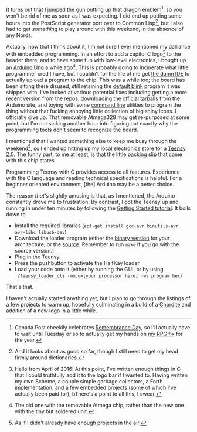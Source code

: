 It turns out that I jumped the gun putting up that dragon emblem[^dragon-emblem], so you won't be rid of me as soon as I was expecting. I did end up putting some hours into the PostScript generator port over to Common Lisp[^looks-about], but I also had to get *something* to play around with this weekend, in the absence of any Nords.

[^dragon-emblem]: Canada Post cheekily celebrates [Remembrance Day](http://en.wikipedia.org/wiki/Remembrance_Day), so I'll actually have to wait until Tuesday or so to actually get my hands on [my RPG fix](http://en.wikipedia.org/wiki/The_Elder_Scrolls_V:_Skyrim) for the year.
[^looks-about]: And it looks about as good so far, though I still need to get my head firmly around dictionaries.

Actually, now that I think about it, I'm not sure I ever mentioned my dalliance with embedded programming. In an effort to add a capitol C logo[^from-the-future] to the header there, and to have some fun with low-level electronics, I bought up an [Arduino Uno](http://www.arduino.cc/en/Main/arduinoBoardUno) a while ago[^the-old-one]. This is probably going to incinerate what little programmer cred I have, but I couldn't for the life of me get [the damn IDE](http://www.arduino.cc/en/Main/arduinoBoardUno) to actually upload a program to the chip. This was a while too; the board has been sitting there disused, still retaining the [default blink](http://www.arduino.cc/en/Tutorial/Blink) program it was shipped with. I've looked at various potential fixes including getting a more recent version from the repos, downloading the [official tarballs](http://www.arduino.cc/en/Main/software) from the Arduino site, and toying with some [command line](http://johanneshoff.com/arduino-command-line.html) utilities to program the thing without that fucking annoying little collection of big shiny icons. I officially give up. That removable Atmega328 may get re-purposed at some point, but I'm not sinking another hour into figuring out exactly why the programming tools don't seem to recognize the board.

[^from-the-future]: Hello from April of 2016! At this point, I've written enough things in C that I could truthfully add it to the logo bar if I wanted to. Having written my own Scheme, a couple simple garbage collectors, a Forth implementation, and a few embedded projects (some of which I've actually been paid for), bThere's a point to all this, I swear.

[^the-old-one]: The old one with the removable Atmega chip, rather than the new one with the tiny but soldered unit.

I mentioned that I wanted something else to keep me busy through the weekend[^as-if], so I ended up hitting up my local electronics store for a [Teensy 2.0](http://www.pjrc.com/teensy/). The funny part, to me at least, is that the little packing slip that came with this chip states

[^as-if]: As if I didn't already have enough projects in the air.

Programming Teensy with C provides access to all features. Experience with the C language and reading technical specifications is helpful. For a beginner oriented environment, [the] Arduino may be a better choice.

The reason *that's* slightly amusing is that, as I mentioned, the Arduino constantly drove me to frustration. By contrast, I got the Teensy up and running in under ten minutes by following the [Getting Started tutorial](http://www.pjrc.com/teensy/first_use.html). It boils down to

- Install the required libraries (`apt-get install gcc-avr binutils-avr avr-libc libusb-dev`)
- Download the loader program (either the [binary version](http://www.pjrc.com/teensy/loader_linux.html) for your architecture, or the [source](http://www.pjrc.com/teensy/loader_cli.html). Remember to run `make` if you go with the source version.)
- Plug in the Teensy
- Press the pushbutton to activate the HalfKay loader
- Load your code onto it (either by running the GUI, or by using `./teensy_loader_cli -mmcu=[your processor here] -wv program.hex`)

That's that.

I haven't actually started anything yet, but I plan to go through the listings of a few projects to warm up, hopefully culminating in a build of a [Chordite](http://chordite.com/) and addition of a new logo in a little while.
